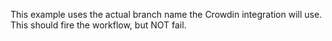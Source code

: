 This example uses the actual branch name the Crowdin integration will use.
This should fire the workflow, but NOT fail.